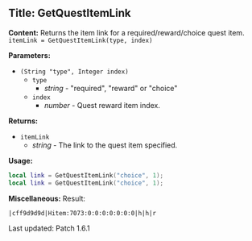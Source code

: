 ## Title: GetQuestItemLink

**Content:**
Returns the item link for a required/reward/choice quest item.
`itemLink = GetQuestItemLink(type, index)`

**Parameters:**
- `(String "type", Integer index)`
  - `type`
    - *string* - "required", "reward" or "choice"
  - `index`
    - *number* - Quest reward item index.

**Returns:**
- `itemLink`
  - *string* - The link to the quest item specified.

**Usage:**
```lua
local link = GetQuestItemLink("choice", 1);
local link = GetQuestItemLink("choice", 1);
```

**Miscellaneous:**
Result:
```
|cff9d9d9d|Hitem:7073:0:0:0:0:0:0:0|h|h|r
```
Last updated: Patch 1.6.1